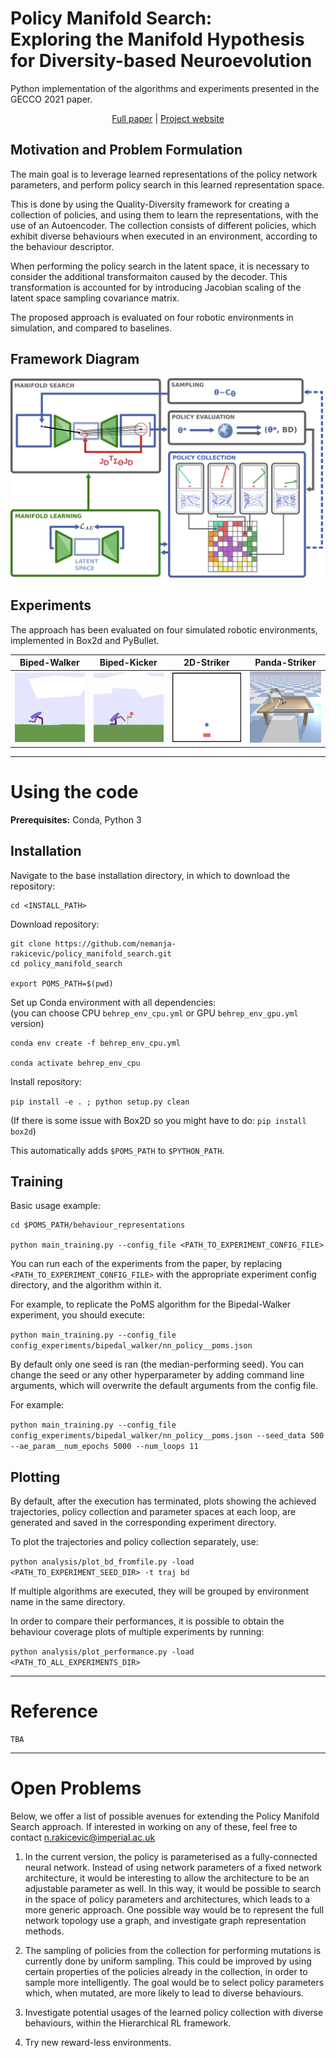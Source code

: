 


# Policy Manifold Search: <br>Exploring the Manifold Hypothesis <br>for Diversity-based Neuroevolution

Python implementation of the algorithms and experiments presented in the GECCO 2021 paper.

<p align="center">
   <a href="https://">Full paper</a> |
   <a href="https://sites.google.com/view/policy-manifold-search">Project website</a>
</p>


## Motivation and Problem Formulation


The main goal is to leverage learned representations of the policy network parameters, and perform policy search in this learned representation space.

This is done by using the Quality-Diversity framework for creating a collection of policies, and using them to learn the representations, with the use of an Autoencoder.
The collection consists of different policies, which exhibit diverse behaviours when executed in an environment, according to the behaviour descriptor.

When performing the policy search in the latent space, it is necessary to consider the additional transformaiton caused by the decoder. This transformation is accounted for by introducing Jacobian scaling of the latent space sampling covariance matrix.

The proposed approach is evaluated on four robotic environments in simulation, and compared to baselines.


## Framework Diagram

<img src="img/framework/poms_diagram.png" alt='Framework diagram' width="500"/>


## Experiments

The approach has been evaluated on four simulated robotic environments, implemented in Box2d and PyBullet.


Biped-Walker | Biped-Kicker | 2D-Striker | Panda-Striker
:-------------------------:|:-------------------------:|:-------------------------:|:-------------------------:
<img src="img/environments/env_bipedal_walker.jpg" alt='env_bipedal_walker' width="200"/> | <img src="img/environments/env_bipedal_kicker.jpg" alt='env_bipedal_kicker' width="200"/> | <img src="img/environments/env_striker.jpg" alt='env_striker' width="200"/> | <img src="img/environments/env_panda.jpg" alt='env_panda' width="200"/> 

---

# Using the code


__Prerequisites:__ Conda, Python 3



## Installation

Navigate to the base installation directory, in which to download the repository:
```
cd <INSTALL_PATH>
```


Download repository:

```
git clone https://github.com/nemanja-rakicevic/policy_manifold_search.git
cd policy_manifold_search

export POMS_PATH=$(pwd)

```


Set up Conda environment with all dependencies:<br>
(you can choose CPU `behrep_env_cpu.yml` or GPU `behrep_env_gpu.yml` version)

```
conda env create -f behrep_env_cpu.yml

conda activate behrep_env_cpu
```


Install repository:

`pip install -e . ; python setup.py clean`

(If there is some issue with Box2D so you might have to do: `pip install box2d`)

This automatically adds `$POMS_PATH` to `$PYTHON_PATH`.


##  Training

Basic usage example:

```
cd $POMS_PATH/behaviour_representations

python main_training.py --config_file <PATH_TO_EXPERIMENT_CONFIG_FILE>
```

You can run each of the experiments from the paper, by replacing 
`<PATH_TO_EXPERIMENT_CONFIG_FILE>` with the appropriate 
experiment config directory, and the algorithm within it.

For example, to replicate the PoMS algorithm for the Bipedal-Walker experiment, 
you should execute:

`python main_training.py --config_file config_experiments/bipedal_walker/nn_policy__poms.json`

By default only one seed is ran (the median-performing seed). 
You can change the seed or any other hyperparameter by adding command 
line arguments, which will overwrite the default arguments from the config file. 

For example:

`python main_training.py --config_file config_experiments/bipedal_walker/nn_policy__poms.json --seed_data 500 --ae_param__num_epochs 5000 --num_loops 11`



## Plotting

By default, after the execution has terminated, plots showing the achieved 
trajectories, policy collection and parameter spaces at each loop,
are generated and saved in the corresponding experiment directory.


To plot the trajectories and policy collection separately, use:

`python analysis/plot_bd_fromfile.py -load <PATH_TO_EXPERIMENT_SEED_DIR> -t traj bd`


If multiple algorithms are executed, they will be grouped by environment name in the 
same directory.

In order to compare their performances, it is possible to obtain the behaviour 
coverage plots of multiple experiments by running:

`python analysis/plot_performance.py -load <PATH_TO_ALL_EXPERIMENTS_DIR>`


---

# Reference

```
TBA
```


---

# Open Problems

Below, we offer a list of possible avenues for extending the Policy Manifold Search approach. 
If interested in working on any of these, feel free to contact n.rakicevic@imperial.ac.uk

1. In the current version, the policy is parameterised as a fully-connected neural network. 
Instead of using network parameters of a fixed network architecture, it would be interesting to allow the  architecture to be an adjustable parameter as well.
In this way, it would be possible to search in the space of policy parameters and architectures, which leads to a more generic approach. One possible way would be to represent the full network topology use a graph, and investigate graph representation methods.

2. The sampling of policies from the collection for performing mutations is currently done by uniform sampling. This could be improved by using certain properties of the policies already in the collection, in order to sample more intelligently. The goal would be to select policy parameters which, when mutated, are more likely to lead to diverse behaviours.

3. Investigate potential usages of the learned policy collection with diverse behaviours, within the Hierarchical RL framework.

4. Try new reward-less environments.

